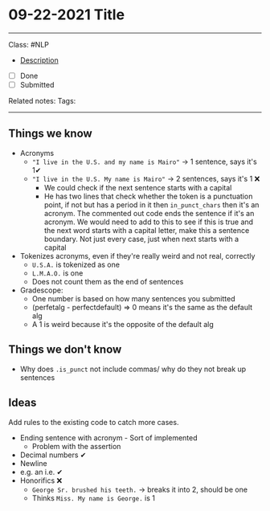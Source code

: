 # 09-22-2021 Title

---

Class: #NLP 
- [Description](https://moodle.colgate.edu/mod/page/view.php?id=530672&inpopup=1)
- [ ] Done
- [ ] Submitted

Related notes:
Tags:

--- 

## Things we know
- Acronyms
	- `"I live in the U.S. and my name is Mairo"` -> 1 sentence, says it's 1✔
	- `"I live in the U.S. My name is Mairo"` -> 2 sentences, says it's 1 ❌
		- We could check if the next sentence starts with a capital
		- He has two lines that check whether the token is a punctuation point, if not but has a period in it then `in_punct_chars` then it's an acronym. The commented out code ends the sentence if it's an acronym. We would need to add to this to see if this is true and the next word starts with a capital letter, make this a sentence boundary. Not just every case, just when next starts with a capital
- Tokenizes acronyms, even if they're really weird and not real, correctly
	- `U.S.A.` is tokenized as one
	- `L.M.A.O.` is one
	- Does not count them as the end of sentences
- Gradescope:
	- One number is based on how many sentences you submitted
	- (perfetalg - perfectdefault) => 0 means it's the same as the default alg
	- A 1 is weird because it's the opposite of the default alg

## Things we don't know
- Why does `.is_punct` not include commas/ why do they not break up sentences

## Ideas
Add rules to the existing code to catch more cases.
- Ending sentence with acronym - Sort of implemented
	- Problem with the assertion
- Decimal numbers ✔
- Newline 
- e.g. an i.e. ✔
- Honorifics ❌
	- `George Sr. brushed his teeth.` -> breaks it into 2, should be one 
	- Thinks `Miss. My name is George.` is 1
